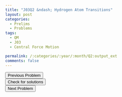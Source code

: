 ```yaml
---
title: "J03Q2 &ndash; Hydrogen Atom Transitions"
layout: post
categories:
  - Prelims
  - Problems
tags:
  - QM
  - J03
  - Central Force Motion

permalink: /:categories/:year/:month/Q2:output_ext
comments: false
---
```

<object data="2003J2Q.pdf" type="application/pdf" width="100%" height="500"></object>

<div class='navbar'>
	<div float='left'><button onclick="window.location='Q1.html'" >Previous Problem</button></div>
	<div float='center'><button onclick="window.location='https://princetonprelim.com/prelim/10/'">Check for solutions</button></div>
	<div float='right'><button onclick="window.location='Q3.html'" > Next Problem</button></div>
</div>
